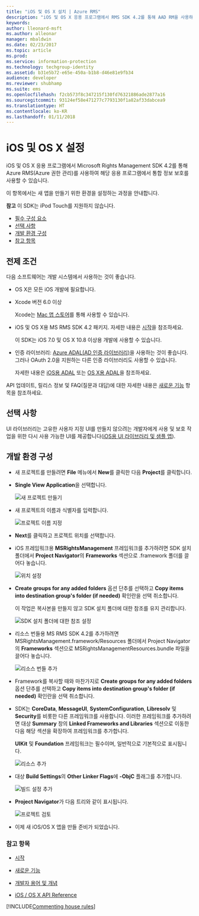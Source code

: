 ```yaml
---
title: "iOS 및 OS X 설치 | Azure RMS"
description: "iOS 및 OS X 응용 프로그램에서 RMS SDK 4.2를 통해 AAD RM을 사용하여 해당 응용 프로그램에서 통합 정보 보호를 사용할 수 있습니다."
keywords: 
author: lleonard-msft
ms.author: alleonar
manager: mbaldwin
ms.date: 02/23/2017
ms.topic: article
ms.prod: 
ms.service: information-protection
ms.technology: techgroup-identity
ms.assetid: b31e5b72-e65e-450a-b1b8-d46e81e9fb34
audience: developer
ms.reviewer: shubhamp
ms.suite: ems
ms.openlocfilehash: f2cb573f8c347215f130fd76321886ade2877a16
ms.sourcegitcommit: 93124ef58e471277c7793130f1a82af33dabcea9
ms.translationtype: HT
ms.contentlocale: ko-KR
ms.lasthandoff: 01/11/2018
---
```

# <a name="ios-and-os-x-setup"></a>iOS 및 OS X 설정

iOS 및 OS X 응용 프로그램에서 Microsoft Rights Management SDK 4.2를 통해 Azure RMS(Azure 권한 관리)를 사용하여 해당 응용 프로그램에서 통합 정보 보호를 사용할 수 있습니다.

이 항목에서는 새 앱을 만들기 위한 환경을 설정하는 과정을 안내합니다.

**참고** 이 SDK는 iPod Touch를 지원하지 않습니다.


-   [필수 구성 요소](#prerequisites)
-   [선택 사항](#optional)
-   [개발 환경 구성](#configuring-your-development-environment)
-   [참고 항목](#see-also)

## <a name="prerequisites"></a>전제 조건

다음 소프트웨어는 개발 시스템에서 사용하는 것이 좋습니다.

-   OS X은 모든 iOS 개발에 필요합니다.
-   Xcode 버전 6.0 이상

    Xcode는 [Mac 앱 스토어](https://developer.apple.com/technologies/mac/)를 통해 사용할 수 있습니다.

-   iOS 및 OS X용 MS RMS SDK 4.2 패키지. 자세한 내용은 [시작](get-started.md)을 참조하세요.

    이 SDK는 iOS 7.0 및 OS X 10.8 이상용 개발에 사용할 수 있습니다.

-   인증 라이브러리: [Azure ADAL(AD 인증 라이브러리)](https://msdn.microsoft.com/library/jj573266.aspx)을 사용하는 것이 좋습니다. 그러나 OAuth 2.0을 지원하는 다른 인증 라이브러리도 사용할 수 있습니다.

    자세한 내용은 [iOS용 ADAL](https://github.com/MSOpenTech/azure-activedirectory-library-for-ios) 또는 [OS X용 ADAL](https://github.com/MSOpenTech/azure-activedirectory-library-for-ios/tree/OSXUniversal)을 참조하세요.

API 업데이트, 릴리스 정보 및 FAQ(질문과 대답)에 대한 자세한 내용은 [새로운 기능](release-notes.md) 항목을 참조하세요.

## <a name="optional"></a>선택 사항

UI 라이브러리는 고유한 사용자 지정 UI를 만들지 않으려는 개발자에게 사용 및 보호 작업을 위한 다시 사용 가능한 UI를 제공합니다([iOS용 UI 라이브러리 및 샘플 앱](https://github.com/AzureAD/rms-sdk-ui-for-ios)).

## <a name="configuring-your-development-environment"></a>개발 환경 구성

-   새 프로젝트를 만들려면 **File** 메뉴에서 **New**를 클릭한 다음 **Project**를 클릭합니다.
-   **Single View Application**을 선택합니다.

    ![새 프로젝트 만들기](../media/iOS-Project.png)

-   새 프로젝트의 이름과 식별자를 입력합니다.

    ![프로젝트 이름 지정](../media/iOS-project-options.png)

-   **Next**를 클릭하고 프로젝트 위치를 선택합니다.
-   iOS 프레임워크용 **MSRightsManagement** 프레임워크를 추가하려면 SDK 설치 폴더에서 **Project Navigator**의 **Frameworks** 섹션으로 .framework 폴더를 끌어다 놓습니다.

    ![위치 설정](../media/ios-add-dependencies-01a.png)

-   **Create groups for any added folders** 옵션 단추를 선택하고 **Copy items into destination group's folder (if needed)** 확인란을 선택 취소합니다.

    이 작업은 복사본을 만들지 않고 SDK 설치 폴더에 대한 참조를 유지 관리합니다.

    ![SDK 설치 폴더에 대한 참조 설정](../media/iOS-create-groups.png)

-   리소스 번들용 MS RMS SDK 4.2를 추가하려면 MSRightsManagement.framework/Resources 폴더에서 Project Navigator의 **Frameworks** 섹션으로 MSRightsManagementResources.bundle 파일을 끌어다 놓습니다.

    ![리소스 번들 추가](../media/iOS-add-resource-bundle-02a.png)

-   Framework를 복사할 때와 마찬가지로 **Create groups for any added folders** 옵션 단추를 선택하고 **Copy items into destination group's folder (if needed)** 확인란을 선택 취소합니다.
-   SDK는 **CoreData**, **MessageUI**, **SystemConfiguration**, **Libresolv** 및 **Security**를 비롯한 다른 프레임워크를 사용합니다. 이러한 프레임워크를 추가하려면 대상 **Summary** 창의 **Linked Frameworks and Libraries** 섹션으로 이동한 다음 해당 섹션을 확장하여 프레임워크를 추가합니다.

    **UIKit** 및 **Foundation** 프레임워크는 필수이며, 일반적으로 기본적으로 표시됩니다.

    ![리소스 추가](../media/iOS-add-libraries.png)

-   대상 **Build Settings**의 **Other Linker Flags**에 **-ObjC** 플래그를 추가합니다.

    ![빌드 설정 추가](../media/iOS-linker-flags.png)

-   **Project Navigator**가 다음 트리와 같이 표시됩니다.

    ![프로젝트 검토](../media/iOS-verify-setup-01a.png)

-   이제 새 iOS/OS X 앱을 만들 준비가 되었습니다.

### <a name="see-also"></a>참고 항목

* [시작](get-started.md)

* [새로운 기능](release-notes.md)

* [개발자 용어 및 개념](core-concepts.md)

* [iOS / OS X API Reference](https://msdn.microsoft.com/library/dn758306.aspx)

[!INCLUDE[Commenting house rules](../includes/houserules.md)]